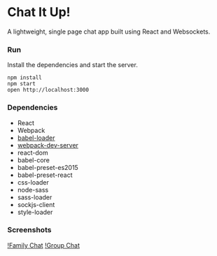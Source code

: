 Chat It Up!
=====================

A lightweight, single page chat app built using React and Websockets.

### Run


Install the dependencies and start the server.

```
npm install
npm start
open http://localhost:3000
```


### Dependencies

* React
* Webpack
* [babel-loader](https://github.com/babel/babel-loader)
* [webpack-dev-server](https://github.com/webpack/webpack-dev-server)
* react-dom
* babel-core
* babel-preset-es2015
* babel-preset-react
* css-loader
* node-sass
* sass-loader
* sockjs-client
* style-loader


### Screenshots

[!Family Chat](https://github.com/HypnoMama/ChattyApp/blob/master/docs/ChatItUp1.png?raw=true)
[!Group Chat](https://github.com/HypnoMama/ChattyApp/blob/master/docs/ChatItUp2.png?raw=true)